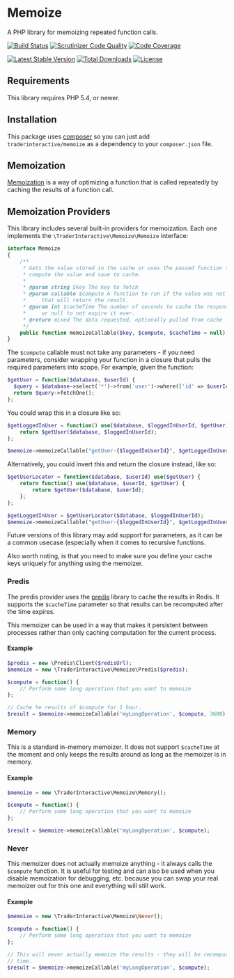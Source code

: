 # Memoize
A PHP library for memoizing repeated function calls.

[![Build Status](http://img.shields.io/travis/traderinteractive/memoize-php.svg?style=flat)](https://travis-ci.org/traderinteractive/memoize-php)
[![Scrutinizer Code Quality](http://img.shields.io/scrutinizer/g/traderinteractive/memoize-php.svg?style=flat)](https://scrutinizer-ci.com/g/traderinteractive/memoize-php/)
[![Code Coverage](http://img.shields.io/coveralls/traderinteractive/memoize-php.svg?style=flat)](https://coveralls.io/r/traderinteractive/memoize-php)

[![Latest Stable Version](http://img.shields.io/packagist/v/traderinteractive/memoize.svg?style=flat)](https://packagist.org/packages/traderinteractive/memoize)
[![Total Downloads](http://img.shields.io/packagist/dt/traderinteractive/memoize.svg?style=flat)](https://packagist.org/packages/traderinteractive/memoize)
[![License](http://img.shields.io/packagist/l/traderinteractive/memoize.svg?style=flat)](https://packagist.org/packages/traderinteractive/memoize)

## Requirements
This library requires PHP 5.4, or newer.

## Installation
This package uses [composer](https://getcomposer.org) so you can just add
`traderinteractive/memoize` as a dependency to your `composer.json` file.

## Memoization
[Memoization](http://en.wikipedia.org/wiki/Memoization) is a way of optimizing
a function that is called repeatedly by caching the results of a function call.

## Memoization Providers
This library includes several built-in providers for memoization.  Each one
implements the `\TraderInteractive\Memoize\Memoize` interface:
```php
interface Memoize
{
    /**
     * Gets the value stored in the cache or uses the passed function to
     * compute the value and save to cache.
     *
     * @param string $key The key to fetch
     * @param callable $compute A function to run if the value was not cached
     *     that will return the result.
     * @param int $cacheTime The number of seconds to cache the response for,
     *     or null to not expire it ever.
     * @return mixed The data requested, optionally pulled from cache
     */
    public function memoizeCallable($key, $compute, $cacheTime = null);
}
```

The `$compute` callable must not take any parameters - if you need parameters,
consider wrapping your function in a closure that pulls the required parameters
into scope.  For example, given the function:
```php
$getUser = function($database, $userId) {
  $query = $database->select('*')->from('user')->where(['id' => $userId]);
  return $query->fetchOne();
};
```

You could wrap this in a closure like so:
```php
$getLoggedInUser = function() use($database, $loggedInUserId, $getUser) {
    return $getUser($database, $loggedInUserId);
};

$memoize->memoizeCallable("getUser-{$loggedInUserId}", $getLoggedInUser);
```

Alternatively, you could invert this and return the closure instead, like so:

```php
$getUserLocator = function($database, $userId) use($getUser) {
    return function() use($database, $userId, $getUser) {
        return $getUser($database, $userId);
    };
};

$getLoggedInUser = $getUserLocator($database, $loggedInUserId);
$memoize->memoizeCallable("getUser-{$loggedInUserId}", $getLoggedInUser);
```

Future versions of this library may add support for parameters, as it can be a
common usecase (especially when it comes to recursive functions.

Also worth noting, is that you need to make sure you define your cache keys
uniquely for anything using the memoizer.

### Predis
The predis provider uses the [predis](https://github.com/nrk/predis) library to
cache the results in Redis.  It supports the `$cacheTime` parameter so that
results can be recomputed after the time expires.

This memoizer can be used in a way that makes it persistent between processes
rather than only caching computation for the current process.

#### Example
```php
$predis = new \Predis\Client($redisUrl);
$memoize = new \TraderInteractive\Memoize\Predis($predis);

$compute = function() {
    // Perform some long operation that you want to memoize
};

// Cache he results of $compute for 1 hour.
$result = $memoize->memoizeCallable('myLongOperation', $compute, 3600);
```

### Memory
This is a standard in-memory memoizer.  It does not support `$cacheTime` at the
moment and only keeps the results around as long as the memoizer is in memory.

#### Example
```php
$memoize = new \TraderInteractive\Memoize\Memory();

$compute = function() {
    // Perform some long operation that you want to memoize
};

$result = $memoize->memoizeCallable('myLongOperation', $compute);
```

### Never
This memoizer does not actually memoize anything - it always calls the
`$compute` function.  It is useful for testing and can also be used when you
disable memoization for debugging, etc. because you can swap your real memoizer
out for this one and everything will still work.

#### Example
```php
$memoize = new \TraderInteractive\Memoize\Never();

$compute = function() {
    // Perform some long operation that you want to memoize
};

// This will never actually memoize the results - they will be recomputed every
// time.
$result = $memoize->memoizeCallable('myLongOperation', $compute);
```
